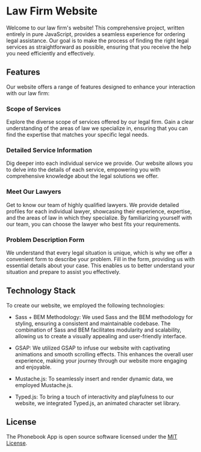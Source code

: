 # Law Firm Website

Welcome to our law firm's website! This comprehensive project, written entirely in pure JavaScript, provides a seamless experience for ordering legal assistance. Our goal is to make the process of finding the right legal services as straightforward as possible, ensuring that you receive the help you need efficiently and effectively.

## Features

Our website offers a range of features designed to enhance your interaction with our law firm:

### Scope of Services

Explore the diverse scope of services offered by our legal firm. Gain a clear understanding of the areas of law we specialize in, ensuring that you can find the expertise that matches your specific legal needs.

### Detailed Service Information

Dig deeper into each individual service we provide. Our website allows you to delve into the details of each service, empowering you with comprehensive knowledge about the legal solutions we offer.

### Meet Our Lawyers

Get to know our team of highly qualified lawyers. We provide detailed profiles for each individual lawyer, showcasing their experience, expertise, and the areas of law in which they specialize. By familiarizing yourself with our team, you can choose the lawyer who best fits your requirements.

### Problem Description Form

We understand that every legal situation is unique, which is why we offer a convenient form to describe your problem. Fill in the form, providing us with essential details about your case. This enables us to better understand your situation and prepare to assist you effectively.

## Technology Stack

To create our website, we employed the following technologies:

- Sass + BEM Methodology: We used Sass and the BEM methodology for styling, ensuring a consistent and maintainable codebase. The combination of Sass and BEM facilitates modularity and scalability, allowing us to create a visually appealing and user-friendly interface.

- GSAP: We utilized GSAP to infuse our website with captivating animations and smooth scrolling effects. This enhances the overall user experience, making your journey through our website more engaging and enjoyable.

- Mustache.js: To seamlessly insert and render dynamic data, we employed Mustache.js.

- Typed.js: To bring a touch of interactivity and playfulness to our website, we integrated Typed.js, an animated character set library.

## License

The Phonebook App is open source software licensed under the [MIT License](https://opensource.org/licenses/MIT).

